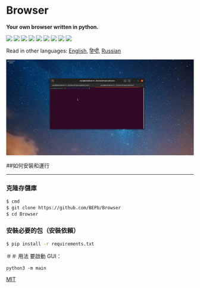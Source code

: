 # Browser
<b> Your own browser written in python.</b>
<p>
  <img  src="https://img.shields.io/github/stars/BEPb/Browser" />
  <img src="https://img.shields.io/github/contributors/BEPb/Browser" />
  <img src="https://img.shields.io/github/last-commit/BEPb/Browser" />
  <img src="https://visitor-badge.laobi.icu/badge?page_id=BEPb.Browser" />
  <img src="https://img.shields.io/github/languages/count/BEPb/Browser" />
  <img src="https://img.shields.io/github/languages/top/BEPb/Browser" />

  <img src="https://img.shields.io/badge/license-MIT-blue.svg?color=f64152" />
  <img  src="https://img.shields.io/github/issues/BEPb/Browser" />
  <img  src="https://img.shields.io/github/issues-pr/BEPb/Browser" />
</p>



Read in other languages: [English](README.md), [हिन्दी](README.hindi.md), [Russian](README.ru.md)



![GUI](images/Browser.gif)


##如何安裝和運行
____
### 克隆存儲庫
 
```sh
$ cmd
$ git clone https://github.com/BEPb/Browser
$ cd Browser
```
 
### 安裝必要的包（安裝依賴）
```sh
$ pip install -r requirements.txt
```

＃＃ 用法
要啟動 GUI：
```
python3 -m main
```


[MIT](LICENSE.txt)
